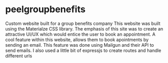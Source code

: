 # peelgroupbenefits
Custom website built for a group benefits company
This website was built using the Materialze CSS library. The emphasis of this site was to create an attractive UI/UX which would entice the user to book an appointment. A cool feature within this website, allows them to book apointments by sending an email. This feature was done using Mailgun and their API to send emails. 
I also used a little bit of expressjs to create routes and handle different urls
